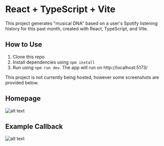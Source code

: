 # React + TypeScript + Vite

This project generates "musical DNA" based on a user's Spotify listening history for this past month, created with React, TypeScript, and Vite.

## How to Use

1. Clone this repo
2. Install dependencies using `npm install`
3. Run using `npm run dev`. The app will run on http://localhost:5173/

This project is not currently being hosted, however some screenshots are provided below.

## Homepage

![alt text]('/images/homepage.jpg')

## Example Callback

![alt text]('/images/callback_screen.jpg')
